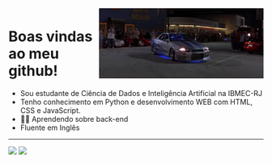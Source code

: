 <img src = "giphy.webp" width = "325px" align = "right">

# Boas vindas ao meu github!
- Sou estudante de Ciência de Dados e Inteligência Artificial na IBMEC-RJ
- Tenho conhecimento em Python e desenvolvimento WEB com HTML, CSS e JavaScript.
- 👩‍💻 Aprendendo sobre back-end
- Fluente em Inglês

---


<div align = "left">
<img height = "200em" src="https://github-readme-stats.vercel.app/api/top-langs/?username=jmeirelles02&show_icons=true&theme=nightowl&count_private=true"/>
<img height = "200em" src="https://github-readme-stats.vercel.app/api?username=jmeirelles02&show_icons=true&show_icons=true&theme=nightowl&count_private=true" />
</div>
